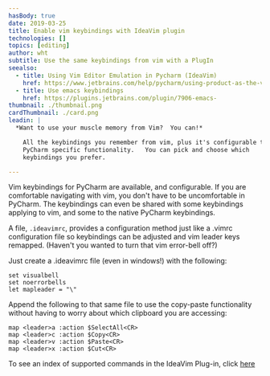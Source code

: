 ```yaml
---
hasBody: true
date: 2019-03-25
title: Enable vim keybindings with IdeaVim plugin
technologies: []
topics: [editing]
author: wht
subtitle: Use the same keybindings from vim with a PlugIn
seealso:
  - title: Using Vim Editor Emulation in Pycharm (IdeaVim)
    href: https://www.jetbrains.com/help/pycharm/using-product-as-the-vim-editor.html
  - title: Use emacs keybindings
    href: https://plugins.jetbrains.com/plugin/7906-emacs-
thumbnail: ./thumbnail.png
cardThumbnail: ./card.png
leadin: |
  *Want to use your muscle memory from Vim?  You can!*

    All the keybindings you remember from vim, plus it's configurable to use
    PyCharm specific functionality.   You can pick and choose which
    keybindings you prefer.

---
```

Vim keybindings for PyCharm are available, and configurable.  If you are
comfortable navigating with vim, you don't have to be uncomfortable in
PyCharm.  The keybindings can even be shared with some keybindings applying
to vim, and some to the native PyCharm keybindings.

A file, `.ideavimrc`, provides a configuration method just like a .vimrc
configuration file so keybindings can be adjusted and vim leader keys
remapped.  (Haven't you wanted to turn that vim error-bell off?)

Just create a .ideavimrc file (even in windows!) with the following:

```
set visualbell
set noerrorbells
let mapleader = "\"

```

Append the following to that same file to use the copy-paste
functionality without having to worry about which clipboard you are
accessing:

```
map <leader>a :action $SelectAll<CR>
map <leader>c :action $Copy<CR>
map <leader>v :action $Paste<CR>
map <leader>x :action $Cut<CR>
```

To see an index of supported commands in the IdeaVim Plug-in, click [here](https://github.com/JetBrains/ideavim/blob/master/src/com/maddyhome/idea/vim/package-info.java)

